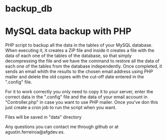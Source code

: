 # backup_db
<h1>MySQL data backup with PHP</h1>
<p>PHP script to backup all the data in the tables of your MySQL database. When executing it, it creates a ZIP file and inside it creates a file with the data of each one of the tables of the database, so that simply decompressing the file and we have the command to restore all the data of each one of the tables from the database independently. Once completed, it sends an email whith the results to the chosen email address using PHP mailer and delete the old copies with the cut-off date entered in the ".config" file.</p>
<p>For it to work correctly you only need to copy it to your server, enter the correct data in the ".config" file and the data of your email account in "Controller.php" in case you want to use PHP mailer. Once you've don this just create a cron job to run the script when you want.</p>
<p>Files will be saved in "data" directory</p>
<p>Any questions you can contact me through github or at agustin.ferreiroa@afgdev.es.</p>
